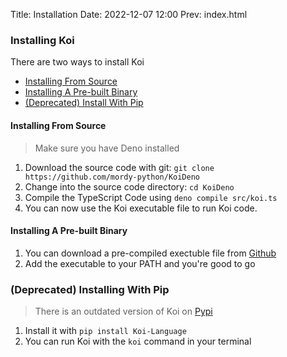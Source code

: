 Title: Installation
Date: 2022-12-07 12:00
Prev: index.html

### Installing Koi

There are two ways to install Koi

- [Installing From Source](#installing-from-source)
- [Installing A Pre-built Binary](#installing-a-pre-built-binary)
- [(Deprecated) Install With Pip](#deprecated-installing-with-pip)

#### Installing From Source

> Make sure you have Deno installed

1. Download the source code with git: `git clone https://github.com/mordy-python/KoiDeno`
2. Change into the source code directory: `cd KoiDeno`
3. Compile the TypeScript Code using `deno compile src/koi.ts`
4. You can now use the Koi executable file to run Koi code.

#### Installing A Pre-built Binary

1. You can download a pre-compiled exectuble file from [Github](https://github.com/mordy-python/KoiDeno/releases/)
2. Add the executable to your PATH and you're good to go

### (Deprecated) Installing With Pip

> There is an outdated version of Koi on [Pypi](https://pypi.org/project/Koi-Language/)

1. Install it with `pip install Koi-Language`
2. You can run Koi with the `koi` command in your terminal
